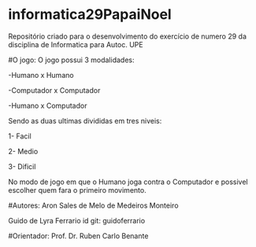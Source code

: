 # informatica29PapaiNoel
Repositório criado para o desenvolvimento do exercício de numero 29 da disciplina de Informatica para Autoc. UPE

#O jogo:
O jogo possui 3 modalidades:

-Humano x Humano 

-Computador x Computador

-Humano x Computador


Sendo as duas ultimas divididas em tres niveis: 

1- Facil

2- Medio

3- Dificil

No modo de jogo em que o Humano joga contra o Computador e possivel escolher quem fara o primeiro movimento.

#Autores:
Aron Sales de Melo de Medeiros Monteiro

Guido de Lyra Ferrario
id git: guidoferrario

#Orientador:
Prof. Dr. Ruben Carlo Benante

